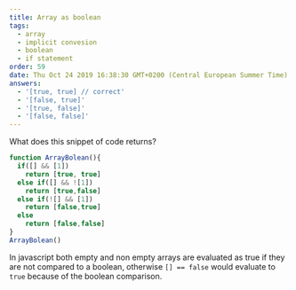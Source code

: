 ```yaml
---
title: Array as boolean
tags:
  - array
  - implicit convesion
  - boolean
  - if statement
order: 59
date: Thu Oct 24 2019 16:38:30 GMT+0200 (Central European Summer Time)
answers: 
  - '[true, true] // correct'
  - '[false, true]'
  - '[true, false]'
  - '[false, false]'
---
```

What does this snippet of code returns?

```javascript
function ArrayBolean(){
  if([] && [1])
    return [true, true]
  else if([] && ![1])
    return [true,false]
  else if(![] && [1])
    return [false,true]
  else
    return [false,false]
}
ArrayBolean()
```

<!-- explanation -->
In javascript both empty and non empty arrays are evaluated as true if they are not compared to a boolean, otherwise `[] == false` would evaluate to `true` because of the boolean comparison.